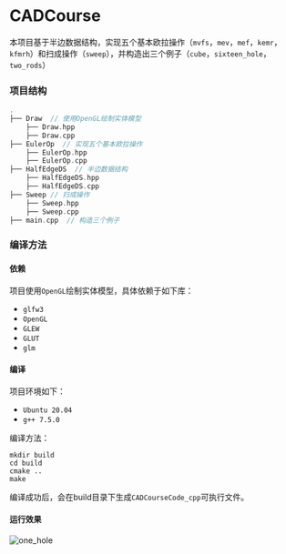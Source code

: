 # CADCourse

本项目基于半边数据结构，实现五个基本欧拉操作（`mvfs`，`mev`，`mef`，`kemr`，`kfmrh`）和扫成操作（`sweep`），并构造出三个例子（`cube`，`sixteen_hole`，`two_rods`）

### 项目结构

```C++
.
├── Draw  // 使用OpenGL绘制实体模型
    ├── Draw.hpp
    ├── Draw.cpp
├── EulerOp  // 实现五个基本欧拉操作
    ├── EulerOp.hpp
    ├── EulerOp.cpp
├── HalfEdgeDS  // 半边数据结构
    ├── HalfEdgeDS.hpp
    ├── HalfEdgeDS.cpp
├── Sweep // 扫成操作
    ├── Sweep.hpp
    ├── Sweep.cpp
├── main.cpp  // 构造三个例子
```

### 编译方法

#### 依赖

项目使用`OpenGL`绘制实体模型，具体依赖于如下库：

* `glfw3`
* `OpenGL`
* `GLEW`
* `GLUT`
* `glm`

#### 编译

项目环境如下：

* `Ubuntu 20.04`
* `g++ 7.5.0`

编译方法：

```shell
mkdir build
cd build
cmake ..
make
```

编译成功后，会在build目录下生成`CADCourseCode_cpp`可执行文件。

#### 运行效果

![one_hole](C:\Users\浩\Desktop\CAD作业\CADCourseCode_cpp\docs\one_hole.png)
